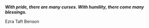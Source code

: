 _**With pride, there are many curses. With humility, there come many blessings.**_

Ezra Taft Benson